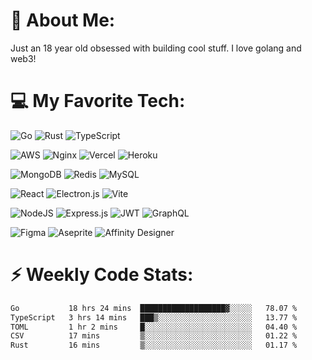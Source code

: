 # 💬 About Me:
Just an 18 year old obsessed with building cool stuff.
I love golang and web3!

# 💻 My Favorite Tech:
![Go](https://img.shields.io/badge/go-%2300ADD8.svg?style=flat-square&logo=go&logoColor=white) ![Rust](https://img.shields.io/badge/rust-%23000000.svg?style=flat-square&logo=rust&logoColor=white) ![TypeScript](https://img.shields.io/badge/typescript-%23007ACC.svg?style=flat-square&logo=typescript&logoColor=white)

![AWS](https://img.shields.io/badge/AWS-%23FF9900.svg?style=flat-square&logo=amazon-aws&logoColor=white) ![Nginx](https://img.shields.io/badge/nginx-%23009639.svg?style=flat-square&logo=nginx&logoColor=white) ![Vercel](https://img.shields.io/badge/vercel-%23000000.svg?style=flat-square&logo=vercel&logoColor=white) ![Heroku](https://img.shields.io/badge/heroku-%23430098.svg?style=flat-square&logo=heroku&logoColor=white)

![MongoDB](https://img.shields.io/badge/MongoDB-%234ea94b.svg?style=flat-square&logo=mongodb&logoColor=white) ![Redis](https://img.shields.io/badge/redis-%23DD0031.svg?style=flat-square&logo=redis&logoColor=white) ![MySQL](https://img.shields.io/badge/mysql-%2300000f.svg?style=flat-square&logo=mysql&logoColor=white)

![React](https://img.shields.io/badge/react-%2320232a.svg?style=flat-square&logo=react&logoColor=%2361DAFB) ![Electron.js](https://img.shields.io/badge/Electron-191970?style=flat-square&logo=Electron&logoColor=white) ![Vite](https://img.shields.io/badge/vite-%23646CFF.svg?style=flat-square&logo=vite&logoColor=white)

![NodeJS](https://img.shields.io/badge/node.js-6DA55F?style=flat-square&logo=node.js&logoColor=white) ![Express.js](https://img.shields.io/badge/express.js-%23404d59.svg?style=flat-square&logo=express&logoColor=%2361DAFB) ![JWT](https://img.shields.io/badge/JWT-black?style=flat-square&logo=JSON%20web%20tokens) ![GraphQL](https://img.shields.io/badge/-GraphQL-E10098?style=flat-square&logo=graphql&logoColor=white) 

![Figma](https://img.shields.io/badge/figma-%23F24E1E.svg?style=flat-square&logo=figma&logoColor=white) ![Aseprite](https://img.shields.io/badge/Aseprite-FFFFFF?style=flat-square&logo=Aseprite&logoColor=#7D929E) ![Affinity Designer](https://img.shields.io/badge/affinity%20designer-%231B72BE.svg?style=flat-square&logo=affinity-designer&logoColor=white)

# ⚡ Weekly Code Stats:
<!--START_SECTION:waka-->

```txt
Go           18 hrs 24 mins  ███████████████████▓░░░░░   78.07 %
TypeScript   3 hrs 14 mins   ███▒░░░░░░░░░░░░░░░░░░░░░   13.77 %
TOML         1 hr 2 mins     █░░░░░░░░░░░░░░░░░░░░░░░░   04.40 %
CSV          17 mins         ▒░░░░░░░░░░░░░░░░░░░░░░░░   01.22 %
Rust         16 mins         ▒░░░░░░░░░░░░░░░░░░░░░░░░   01.17 %
```

<!--END_SECTION:waka-->
